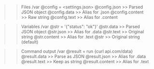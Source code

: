 >> Files
/var @config = <settings.json>
@config.json              >> Parsed JSON object
@config.data              >> Alias for .json
@config.content           >> Raw string
@config.text              >> Alias for .content

>> Variables
/var @str = '{"status": "ok"}'
@str.data                 >> Parsed JSON object
@str.json                 >> Alias for .data
@str.text                 >> Original string
@str.content              >> Alias for .text
@str                      >> Original string (default)

>> Command output
/var @result = run {curl api.com/data}
@result.data              >> Parse as JSON
@result.json              >> Alias for .data
@result.text              >> Keep as string
@result.content           >> Alias for .text